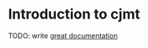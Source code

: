 # Introduction to cjmt

TODO: write [great documentation](http://jacobian.org/writing/great-documentation/what-to-write/)
